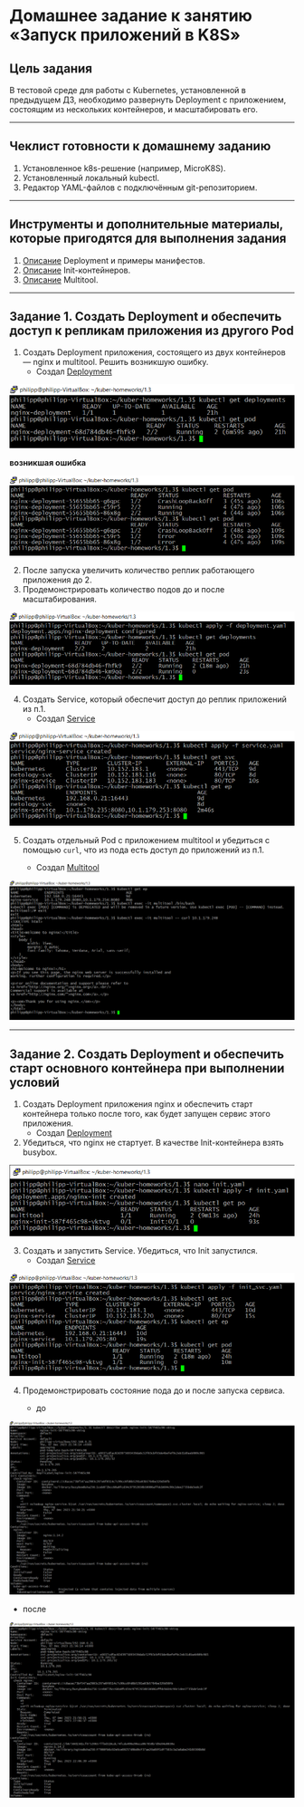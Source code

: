 # Домашнее задание к занятию «Запуск приложений в K8S»

## Цель задания

В тестовой среде для работы с Kubernetes, установленной в предыдущем ДЗ, необходимо развернуть Deployment с приложением, состоящим из нескольких контейнеров, и масштабировать его.

------

## Чеклист готовности к домашнему заданию

1. Установленное k8s-решение (например, MicroK8S).
2. Установленный локальный kubectl.
3. Редактор YAML-файлов с подключённым git-репозиторием.

------

## Инструменты и дополнительные материалы, которые пригодятся для выполнения задания

1. [Описание](https://kubernetes.io/docs/concepts/workloads/controllers/deployment/) Deployment и примеры манифестов.
2. [Описание](https://kubernetes.io/docs/concepts/workloads/pods/init-containers/) Init-контейнеров.
3. [Описание](https://github.com/wbitt/Network-MultiTool) Multitool.

------

## Задание 1. Создать Deployment и обеспечить доступ к репликам приложения из другого Pod

1. Создать Deployment приложения, состоящего из двух контейнеров — nginx и multitool. Решить возникшую ошибку.
   * Создал [Deployment](./scr/deployment.yaml)

![](img/kubectl_deployment_pod.png)

**возникшая ошибка**

![](img/error.png)

2. После запуска увеличить количество реплик работающего приложения до 2.
3. Продемонстрировать количество подов до и после масштабирования.

![](img/kubectl_deployment_pod_2.png)

4. Создать Service, который обеспечит доступ до реплик приложений из п.1.
   * Создал [Service](./scr/service.yaml)

![](img/service.png)

5. Создать отдельный Pod с приложением multitool и убедиться с помощью `curl`, что из пода есть доступ до приложений из п.1.

   * Создал [Multitool](./scr/multitool.yaml)

![](img/curl.png)

------

## Задание 2. Создать Deployment и обеспечить старт основного контейнера при выполнении условий

1. Создать Deployment приложения nginx и обеспечить старт контейнера только после того, как будет запущен сервис этого приложения.
   * Создал [Deployment](./scr/init.yaml)
2. Убедиться, что nginx не стартует. В качестве Init-контейнера взять busybox.

![](img/init_deployment.png)

3. Создать и запустить Service. Убедиться, что Init запустился.
   * Создал [Service](./src/service.yaml)

![](img/start_service.png)
  
4. Продемонстрировать состояние пода до и после запуска сервиса.

   * до
  
![](img/before_starting_the_service.png)

   * после
  
![](img/after_starting_the_service.png) 
